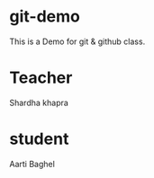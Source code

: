 # git-demo
This is a Demo for git & github class.

# Teacher
Shardha khapra

# student
Aarti Baghel

